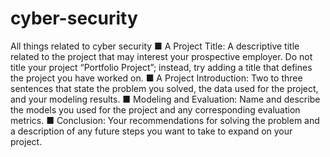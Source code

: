 # cyber-security
All things related to cyber security
■ A Project Title: A descriptive title related to the project that may
interest your prospective employer. Do not title your project
“Portfolio Project”; instead, try adding a title that defines the
project you have worked on.
■ A Project Introduction: Two to three sentences that state the
problem you solved, the data used for the project, and your
modeling results.
■ Modeling and Evaluation: Name and describe the models you
used for the project and any corresponding evaluation metrics.
■ Conclusion: Your recommendations for solving the problem and a
description of any future steps you want to take to expand on your
project.
